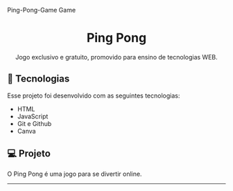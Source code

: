  Ping-Pong-Game
Game 
<h1 align="center"> Ping Pong </h1>

<p align="center">
Jogo exclusivo e gratuito, promovido para ensino de tecnologias WEB. <br/>


## 🚀 Tecnologias

Esse projeto foi desenvolvido com as seguintes tecnologias:

- HTML 
- JavaScript
- Git e Github
- Canva

## 💻 Projeto

O Ping Pong é uma jogo para se divertir online.

---
